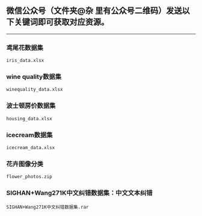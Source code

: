 ## 微信公众号（文件夹@杂 里有公众号二维码）发送以下关键词即可获取对应资源。
***
### 鸢尾花数据集
    iris_data.xlsx
### wine quality数据集
    winequality_data.xlsx
### 波士顿房价数据集
    housing_data.xlsx
### icecream数据集
    icecream_data.xlsx
### 花卉图像分类
    flower_photos.zip
### SIGHAN+Wang271K中文纠错数据集：中文文本纠错
    SIGHAN+Wang271K中文纠错数据集.rar
